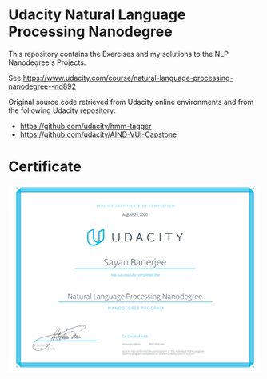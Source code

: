 # Udacity Natural Language Processing Nanodegree

This repository contains the Exercises and my solutions to the NLP Nanodegree's Projects.

See https://www.udacity.com/course/natural-language-processing-nanodegree--nd892

Original source code retrieved from Udacity online environments and from the following Udacity repository:
- https://github.com/udacity/hmm-tagger
- https://github.com/udacity/AIND-VUI-Capstone

# Certificate

![](Certificate-NLP-ND.png)
